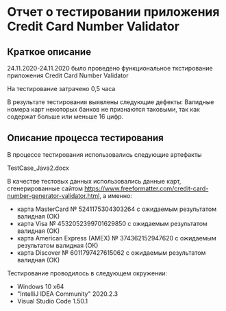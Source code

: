 # Отчет о тестировании приложения Credit Card Number Validator

## Краткое описание

24.11.2020-24.11.2020 было проведено функциональное ткстирование приложения Credit Card Number Validator

На тестирование затрачено 0,5 часа

В результате тестирования выявлены следующие дефекты: 
Валидные номера карт некоторых банков не признаются таковыми, так как содержат больше или меньше 16 цифр. 

## Описание процесса тестирования 

В процессе тестирования использовались следующие артефакты

TestCase_Java2.docx 

 

В качестве тестовых данных использовались данные карт, сгенерированные сайтом 
https://www.freeformatter.com/credit-card-number-generator-validator.html, а именно:

* карта MasterCard № 5241175304303264 с ожидаемым результатом валидная (ОК)
* карта Visa № 4532052399701629850 с ожидаемым результатом валидная (ОК)
* карта American Express (AMEX) № 374362152947620 с ожидаемым результатом валидная (ОК)
* карта Discover № 6011797427615062 с ожидаемым результатом валидная (ОК)

Тестирование проводилось в следующем окружении:
* Windows 10 x64
* "IntelliJ IDEA Community" 2020.2.3
* Visual Studio Code 1.50.1

